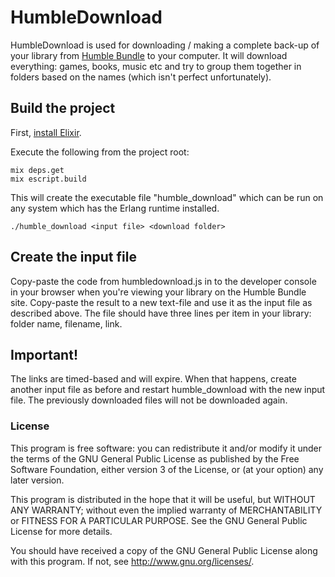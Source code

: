 HumbleDownload
==============
HumbleDownload is used for downloading / making a complete back-up of your library from [Humble Bundle](http://humblebundle.com/) to your computer. It will download everything: games, books, music etc and try to group them together in folders based on the names (which isn't perfect unfortunately).

## Build the project
First, [install Elixir](http://elixir-lang.org/install.html).

Execute the following from the project root:
```
mix deps.get
mix escript.build
```

This will create the executable file "humble_download" which can be run on any system which has the Erlang runtime installed.

```
./humble_download <input file> <download folder>
```

## Create the input file
Copy-paste the code from humbledownload.js in to the developer console in your browser when you're viewing your library on the Humble Bundle site. Copy-paste the result to a new text-file and use it as the input file as described above. The file should have three lines per item in your library: folder name, filename, link.

## Important!
The links are timed-based and will expire. When that happens, create another input file as before and restart humble_download with the new input file. The previously downloaded files will not be downloaded again.

### License
This program is free software: you can redistribute it and/or modify
it under the terms of the GNU General Public License as published by
the Free Software Foundation, either version 3 of the License, or
(at your option) any later version.

This program is distributed in the hope that it will be useful,
but WITHOUT ANY WARRANTY; without even the implied warranty of
MERCHANTABILITY or FITNESS FOR A PARTICULAR PURPOSE.  See the
GNU General Public License for more details.

You should have received a copy of the GNU General Public License
along with this program.  If not, see <http://www.gnu.org/licenses/>.
